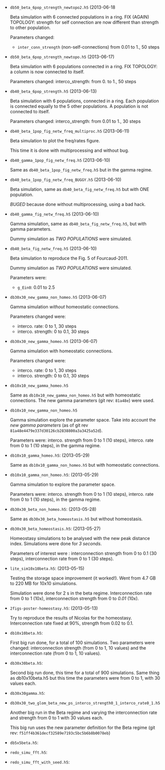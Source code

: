 -   `db50_beta_6pop_strength_newtopo2.h5` (2013-06-18

    Beta simulation with 6 connected populations in a ring.
    FIX (AGAIN) TOPOLOGY: strength for self connection are now different than
    strength to other population.

    Parameters changed:
    - `inter_conn_strength` (non-self-connections) from 0.01 to 1., 50 steps


-   `db50_beta_6pop_strength_newtopo.h5` (2013-06-17)

    Beta simulation with 6 populations connected in a ring.
    FIX TOPOLOGY: a column is now connected to itself.

    Parameters changed: interco_strength: from 0. to 1., 50 steps


-   `db40_beta_6pop_strength.h5` (2013-06-13)

    Beta simulation with 6 populations, connected in a ring.
    Each population is connected equally to the 5 other populations.
    A population is not connected to itself.

    Parameters changed: interco_strength: from 0.01 to 1., 30 steps


-   `db40_beta_1pop_fig_netw_freq_multiproc.h5` (2013-06-11)

    Beta simulation to plot the freq/rates figure.

    This time it is done with multiprocessing and without bug.


-   `db40_gamma_1pop_fig_netw_freq.h5` (2013-06-10)

    Same as `db40_beta_1pop_fig_netw_freq.h5` but in the gamma regime.


-   `db40_beta_1pop_fig_netw_freq_BUGGY.h5` (2013-06-10)

    Beta simulation, same as `db40_beta_fig_netw_freq.h5` but with ONE
    population.

    *BUGED* because done without multiprocessing, using a bad hack.


-   `db40_gamma_fig_netw_freq.h5` (2013-06-10)

    Gamma simulation, same as `db40_beta_fig_netw_freq.h5`, but with gamma
    parameters.

    Dummy simulation as *TWO POPULATIONS* were simulated.


-   `db40_beta_fig_netw_freq.h5` (2013-06-10)

    Beta simulation to reproduce the Fig. 5 of Fourcaud-2011.

    Dummy simulation as *TWO POPULATIONS* were simulated.

    Parameters were:
    - `g_Ein0`: 0.01 to 2.5


-   `db30x30_new_gamma_non_homeo.h5` (2013-06-07)

    Gamma simulation *without* homeostatic connections.

    Parameters changed were:
    - interco. rate: 0 to 1, 30 steps
    - interco. strength: 0 to 0.1, 30 steps


-   `db30x30_new_gamma_homeo.h5` (2013-06-07)

    Gamma simulation with homeostatic connections.

    Parameters changed were:
    - interco. rate: 0 to 1, 30 steps
    - interco. strength: 0 to 0.1, 30 steps


-   `db10x10_new_gamma_homeo.h5`

    Same as `db10x10_new_gamma_non_homeo.h5` but with homeostatic connections.
    The new gamma parameters (git rev: `81a48e`) were used.


-   `db10x10_new_gamma_non_homeo.h5`

    Gamma simulation explore the parameter space.
    Take into account the *new gamma parameters*
    (as of git rev `81a48e4479e337d30126cb2838800a3a3425a52d`).

    Parameters were: interco. strength from 0 to 1 (10 steps),
    interco. rate from 0 to 1 (10 steps), in the gamma regime.


-   `db10x10_gamma_homeo.h5`: (2013-05-29)

    Same as `db10x10_gamma_non_homeo.h5` but with homeostatic connections.


-   `db10x10_gamma_non_homeo.h5`: (2013-05-29)

    Gamma simulation to explore the parameter space.

    Parameters were: interco. strength from 0 to 1 (10 steps),
    interco. rate from 0 to 1 (10 steps), in the gamma regime.


-   `db30x30_beta_non_homeo.h5`: (2013-05-28)

    Same as `db30x30_beta_homeostasis.h5` but without homeostasis.


-   `db30x30_beta_homeostasis.h5`: (2013-05-27)

    Homeostasy simulations to be analysed with the new peak distance index.
    Simulations were done for *3 seconds*.

    Parameters of interest were : interconnection strength from 0 to 0.1 (30 steps),
    interconnection rate from 0 to 1 (30 steps).


-   `lite_sim10x10beta.h5`: (2013-05-15)

    Testing the storage space improvement (it worked!). Went from 4.7 GB to 220 MB
    for 10x10 simulations.
 
    Simulation were done for 2 s in the beta regime.
    Interconnection rate from 0 to 1 (10x), interconnection strength from 0
    to *0.01* (10x).


-   `2figs-poster-homeostasy.h5`: (2013-05-13)

    Try to reproduce the results of Nicolas for the homeostasy.
    Interconnection rate fixed at 90%, strength from 0.02 to 0.1.


-   `db10x10beta.h5`:

    First big run done, for a total of 100 simulations.
    Two parameters were changed: interconnection strength (from 0 to 1, 10 values)
    and the interconnection rate (from 0 to 1, 10 values).


-   `db30x30beta.h5`:

    Second big run done, this time for a total of 900 simulations.
    Same thing as db10x10beta.h5 but this time the parameters were from 0 to 1,
    with 30 values each.


-   `db30x30gamma.h5`:


-   `db30x30_two_glom_beta_new_ps_interco_strength0_1_interco_rate0_1.h5`

    Another big run in the Beta regime and varying the interconnection rate and
    strength from 0 to 1 with 30 values each.

    This big run uses the new parameter definition for the Beta regime
    (git rev: `f51ff4b361decf32589e7193c5bc5b6b8b0078eb`)


-   `db5x5beta.h5`:


-   `redo_simu_fft.h5`:


-   `redo_simu_fft_with_seed.h5`:
